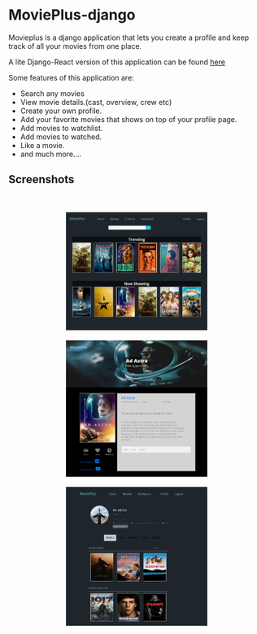 # MoviePlus-django
Movieplus is a django application that lets you create a profile and keep track of all your movies from one place.

A lite Django-React version of this application can be found [here](https://github.com/beingbiplov/MoviePlus)

Some features of this application are:
- Search any movies
- View movie details.(cast, overview, crew etc)
- Create your own profile.
- Add your favorite movies that shows on top of your profile page.
- Add movies to watchlist.
- Add movies to watched.
- Like a movie.
- and much more....

## Screenshots

<div align="center">
  <br>
  <br>
  <img src="images/Screenshot1.png" alt="MoviePlus" width="55%">
  <br>
  <br>
  <img src="images/Screenshot2.png" alt="MoviePlus" width="55%">
  <br>
  <br>
  <img src="images/Screenshot3.png" alt="MoviePlus" width="55%">

  
</div>


